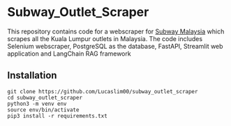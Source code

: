 # Subway_Outlet_Scraper
This repository contains code for a webscraper for [Subway Malaysia](https://www.subway.com.my/find-a-subway) which scrapes all the Kuala Lumpur outlets in Malaysia. The code includes Selenium webscraper, PostgreSQL as the database, FastAPI, Streamlit web application and LangChain RAG framework

## Installation
```
git clone https://github.com/Lucaslim00/subway_outlet_scraper
cd subway_outlet_scraper
python3 -m venv env
source env/bin/activate
pip3 install -r requirements.txt
